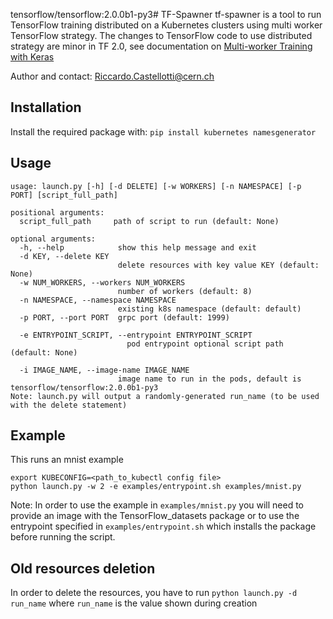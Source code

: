tensorflow/tensorflow:2.0.0b1-py3# TF-Spawner
tf-spawner is a tool to run TensorFlow training distributed on a Kubernetes clusters using 
multi worker TensorFlow strategy.
The changes to TensorFlow code to use distributed strategy are minor in TF 2.0, see 
documentation on [Multi-worker Training with Keras](https://www.tensorflow.org/beta/tutorials/distribute/multi_worker_with_keras)

Author and contact: Riccardo.Castellotti@cern.ch

## Installation

Install the required package with: `pip install kubernetes namesgenerator`

## Usage

```
usage: launch.py [-h] [-d DELETE] [-w WORKERS] [-n NAMESPACE] [-p PORT] [script_full_path]

positional arguments:
  script_full_path     path of script to run (default: None)

optional arguments:
  -h, --help            show this help message and exit
  -d KEY, --delete KEY
                        delete resources with key value KEY (default: None)
  -w NUM_WORKERS, --workers NUM_WORKERS
                        number of workers (default: 8)
  -n NAMESPACE, --namespace NAMESPACE
                        existing k8s namespace (default: default)
  -p PORT, --port PORT  grpc port (default: 1999)

  -e ENTRYPOINT_SCRIPT, --entrypoint ENTRYPOINT_SCRIPT
                          pod entrypoint optional script path (default: None)

  -i IMAGE_NAME, --image-name IMAGE_NAME
                        image name to run in the pods, default is tensorflow/tensorflow:2.0.0b1-py3                          
Note: launch.py will output a randomly-generated run_name (to be used with the delete statement)                       
```

## Example

This runs an mnist example
```
export KUBECONFIG=<path_to_kubectl config file>
python launch.py -w 2 -e examples/entrypoint.sh examples/mnist.py
```

Note: In order to use the example in `examples/mnist.py` you will need to provide an image with the 
TensorFlow_datasets package or to use the entrypoint specified in
`examples/entrypoint.sh` which installs the package before running the script.

## Old resources deletion
In order to delete the resources, you have to run `python launch.py -d run_name`
where `run_name` is the value shown during creation

